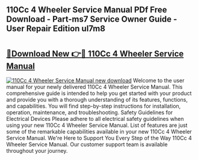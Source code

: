 ## 110Cc 4 Wheeler Service Manual PDf Free Download - Part-ms7 Service Owner Guide - User Repair Edition ul7m8

# <h2><a href="http://bc76227.oget.top/?id=110Cc+4+Wheeler+Service+Manual">🔗Download New 👉🔴 110Cc 4 Wheeler Service Manual</a></h2>

[![110Cc 4 Wheeler Service Manual new download](https://i.imgur.com/5g1atiW.png)](http://bc76227.oget.top/?id=110Cc+4+Wheeler+Service+Manual)
Welcome to the user manual for your newly delivered 110Cc 4 Wheeler Service Manual. This comprehensive guide is intended to help you get started with your product and provide you with a thorough understanding of its features, functions, and capabilities. You will find step-by-step instructions for installation, operation, maintenance, and troubleshooting. Safety Guidelines for Electrical Devices Please adhere to all electrical safety guidelines when using your new 110Cc 4 Wheeler Service Manual. List of features are just some of the remarkable capabilities available in your new 110Cc 4 Wheeler Service Manual. We're Here to Support You Every Step of the Way 110Cc 4 Wheeler Service Manual. Our customer support team is available throughout your journey.
